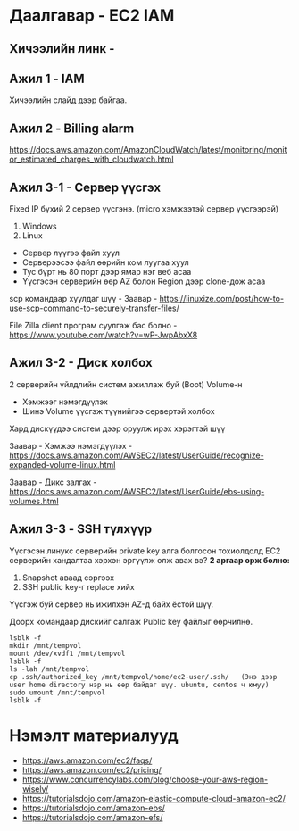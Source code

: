 # Даалгавар - EC2 IAM

## Хичээлийн линк - 

## Ажил 1 - IAM

Хичээлийн слайд дээр байгаа.


## Ажил 2 - Billing alarm

https://docs.aws.amazon.com/AmazonCloudWatch/latest/monitoring/monitor_estimated_charges_with_cloudwatch.html 


## Ажил 3-1 - Сервер үүсгэх
Fixed IP бүхий 2 сервер үүсгэнэ. (micro хэмжээтэй сервер үүсгээрэй)
1.  Windows
2.  Linux

- Сервер лүүгээ файл хуул
- Серверээсээ файл өөрийн ком луугаа хуул
- Тус бүрт нь 80 порт дээр ямар нэг веб асаа
- Үүсгэсэн серверийн өөр AZ болон Region дээр clone-дож асаа

scp командаар хуулдаг шүү - Заавар - https://linuxize.com/post/how-to-use-scp-command-to-securely-transfer-files/

File Zilla client програм суулгаж бас болно - https://www.youtube.com/watch?v=wP-JwpAbxX8

## Ажил 3-2 - Диск холбох
2 серверийн үйлдлийн систем ажиллаж буй (Boot) Volume-н
-   Хэмжээг нэмэгдүүлэх 
-   Шинэ Volume үүсгэж түүнийгээ сервертэй холбох

Хард дискүүдээ систем дээр оруулж ирэх хэрэгтэй шүү

Заавар - Хэмжээ нэмэгдүүлэх - https://docs.aws.amazon.com/AWSEC2/latest/UserGuide/recognize-expanded-volume-linux.html

Заавар - Дикс залгах - https://docs.aws.amazon.com/AWSEC2/latest/UserGuide/ebs-using-volumes.html


## Ажил 3-3 - SSH түлхүүр

Үүсгэсэн линукс серверийн private key алга болгосон тохиолдолд EC2 серверийн хандалтаа хэрхэн эргүүлж олж авах вэ?
**2 аргаар орж болно:**
1. Snapshot аваад сэргээх
2. SSH public key-г replace хийх


Үүсгэж буй сервер нь ижилхэн AZ-д байх ёстой шүү.

Доорх командаар дискийг салгаж Public key файлыг өөрчилнө.
```
lsblk -f
mkdir /mnt/tempvol
mount /dev/xvdf1 /mnt/tempvol
lsblk -f
ls -lah /mnt/tempvol
cp .ssh/authorized_key /mnt/tempvol/home/ec2-user/.ssh/   (Энэ дээр user home directory нэр нь өөр байдаг шүү. ubuntu, centos ч юмуу)
sudo umount /mnt/tempvol
lsblk -f
```

# Нэмэлт материалууд

- https://aws.amazon.com/ec2/faqs/
- https://aws.amazon.com/ec2/pricing/
- https://www.concurrencylabs.com/blog/choose-your-aws-region-wisely/
- https://tutorialsdojo.com/amazon-elastic-compute-cloud-amazon-ec2/
- https://tutorialsdojo.com/amazon-ebs/
- https://tutorialsdojo.com/amazon-efs/
